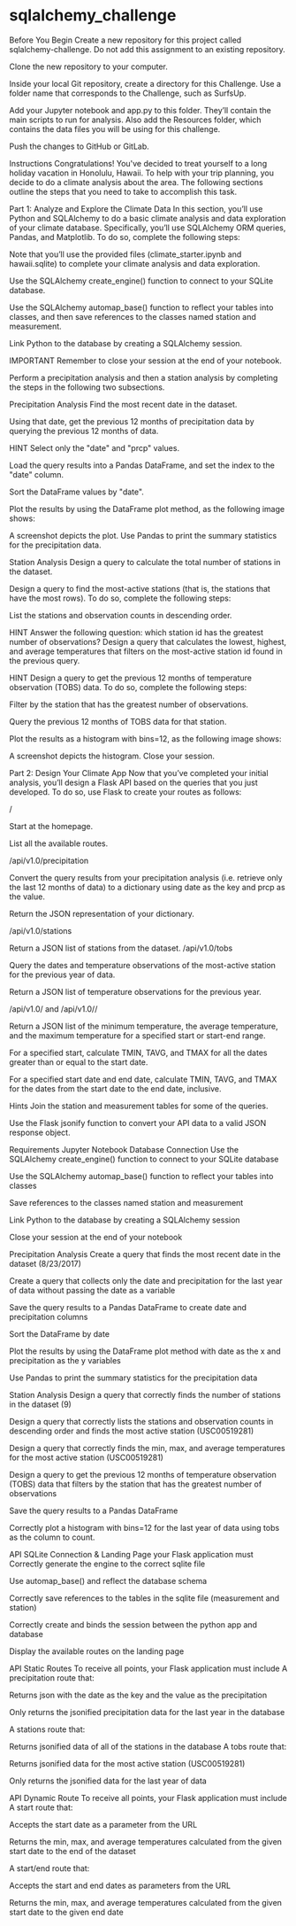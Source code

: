 # sqlalchemy_challenge

Before You Begin
Create a new repository for this project called sqlalchemy-challenge. Do not add this assignment to an existing repository.

Clone the new repository to your computer.

Inside your local Git repository, create a directory for this Challenge. Use a folder name that corresponds to the Challenge, such as SurfsUp.

Add your Jupyter notebook and app.py to this folder. They’ll contain the main scripts to run for analysis. Also add the Resources folder, which contains the data files you will be using for this challenge.

Push the changes to GitHub or GitLab.

Instructions
Congratulations! You've decided to treat yourself to a long holiday vacation in Honolulu, Hawaii. To help with your trip planning, you decide to do a climate analysis about the area. The following sections outline the steps that you need to take to accomplish this task.

Part 1: Analyze and Explore the Climate Data
In this section, you’ll use Python and SQLAlchemy to do a basic climate analysis and data exploration of your climate database. Specifically, you’ll use SQLAlchemy ORM queries, Pandas, and Matplotlib. To do so, complete the following steps:

Note that you’ll use the provided files (climate_starter.ipynb and hawaii.sqlite) to complete your climate analysis and data exploration.

Use the SQLAlchemy create_engine() function to connect to your SQLite database.

Use the SQLAlchemy automap_base() function to reflect your tables into classes, and then save references to the classes named station and measurement.

Link Python to the database by creating a SQLAlchemy session.

IMPORTANT
Remember to close your session at the end of your notebook.

Perform a precipitation analysis and then a station analysis by completing the steps in the following two subsections.

Precipitation Analysis
Find the most recent date in the dataset.

Using that date, get the previous 12 months of precipitation data by querying the previous 12 months of data.

HINT
Select only the "date" and "prcp" values.

Load the query results into a Pandas DataFrame, and set the index to the "date" column.

Sort the DataFrame values by "date".

Plot the results by using the DataFrame plot method, as the following image shows:

A screenshot depicts the plot.
Use Pandas to print the summary statistics for the precipitation data.

Station Analysis
Design a query to calculate the total number of stations in the dataset.

Design a query to find the most-active stations (that is, the stations that have the most rows). To do so, complete the following steps:

List the stations and observation counts in descending order.

HINT
Answer the following question: which station id has the greatest number of observations?
Design a query that calculates the lowest, highest, and average temperatures that filters on the most-active station id found in the previous query.

HINT
Design a query to get the previous 12 months of temperature observation (TOBS) data. To do so, complete the following steps:

Filter by the station that has the greatest number of observations.

Query the previous 12 months of TOBS data for that station.

Plot the results as a histogram with bins=12, as the following image shows:

A screenshot depicts the histogram.
Close your session.

Part 2: Design Your Climate App
Now that you’ve completed your initial analysis, you’ll design a Flask API based on the queries that you just developed. To do so, use Flask to create your routes as follows:

/

Start at the homepage.

List all the available routes.

/api/v1.0/precipitation

Convert the query results from your precipitation analysis (i.e. retrieve only the last 12 months of data) to a dictionary using date as the key and prcp as the value.

Return the JSON representation of your dictionary.

/api/v1.0/stations

Return a JSON list of stations from the dataset.
/api/v1.0/tobs

Query the dates and temperature observations of the most-active station for the previous year of data.

Return a JSON list of temperature observations for the previous year.

/api/v1.0/<start> and /api/v1.0/<start>/<end>

Return a JSON list of the minimum temperature, the average temperature, and the maximum temperature for a specified start or start-end range.

For a specified start, calculate TMIN, TAVG, and TMAX for all the dates greater than or equal to the start date.

For a specified start date and end date, calculate TMIN, TAVG, and TMAX for the dates from the start date to the end date, inclusive.

Hints
Join the station and measurement tables for some of the queries.

Use the Flask jsonify function to convert your API data to a valid JSON response object.

Requirements
Jupyter Notebook Database Connection 
Use the SQLAlchemy create_engine() function to connect to your SQLite database 

Use the SQLAlchemy automap_base() function to reflect your tables into classes 

Save references to the classes named station and measurement

Link Python to the database by creating a SQLAlchemy session 

Close your session at the end of your notebook 

Precipitation Analysis 
Create a query that finds the most recent date in the dataset (8/23/2017) 

Create a query that collects only the date and precipitation for the last year of data without passing the date as a variable 

Save the query results to a Pandas DataFrame to create date and precipitation columns 

Sort the DataFrame by date 

Plot the results by using the DataFrame plot method with date as the x and precipitation as the y variables 

Use Pandas to print the summary statistics for the precipitation data 

Station Analysis 
Design a query that correctly finds the number of stations in the dataset (9) 

Design a query that correctly lists the stations and observation counts in descending order and finds the most active station (USC00519281) 

Design a query that correctly finds the min, max, and average temperatures for the most active station (USC00519281) 

Design a query to get the previous 12 months of temperature observation (TOBS) data that filters by the station that has the greatest number of observations 

Save the query results to a Pandas DataFrame 

Correctly plot a histogram with bins=12 for the last year of data using tobs as the column to count.

API SQLite Connection & Landing Page 
 your Flask application must
Correctly generate the engine to the correct sqlite file 

Use automap_base() and reflect the database schema 

Correctly save references to the tables in the sqlite file (measurement and station) 

Correctly create and binds the session between the python app and database 

Display the available routes on the landing page 

API Static Routes
To receive all points, your Flask application must include
A precipitation route that:

Returns json with the date as the key and the value as the precipitation

Only returns the jsonified precipitation data for the last year in the database 

A stations route that:

Returns jsonified data of all of the stations in the database 
A tobs route that:

Returns jsonified data for the most active station (USC00519281)

Only returns the jsonified data for the last year of data 

API Dynamic Route 
To receive all points, your Flask application must include
A start route that:

Accepts the start date as a parameter from the URL 

Returns the min, max, and average temperatures calculated from the given start date to the end of the dataset

A start/end route that:

Accepts the start and end dates as parameters from the URL

Returns the min, max, and average temperatures calculated from the given start date to the given end date 
